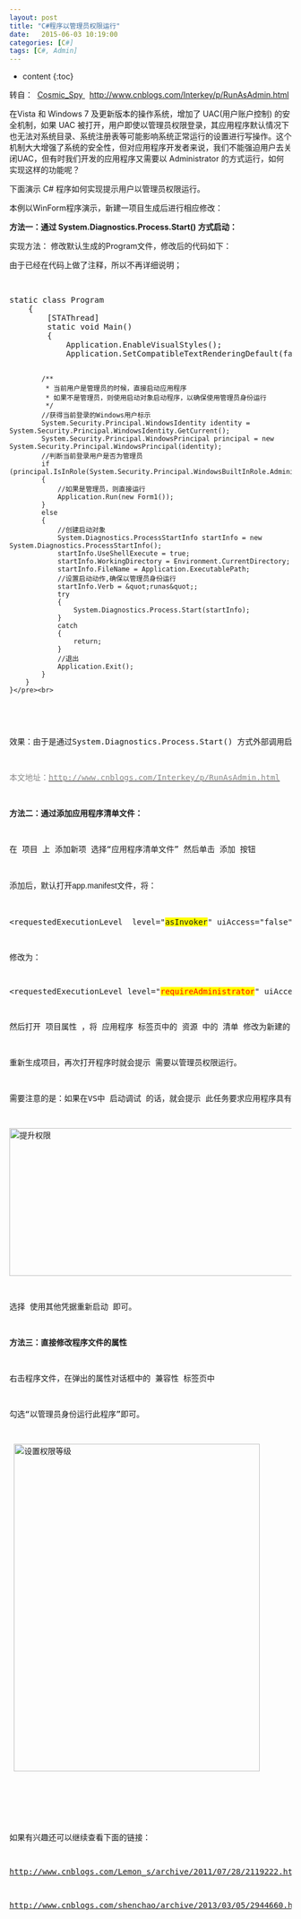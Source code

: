 ```yaml
---
layout: post
title: "C#程序以管理员权限运行"
date:   2015-06-03 10:19:00 
categories: [C#]
tags: [C#, Admin]
---
```


* content
{:toc}

转自： &nbsp;<a target="_blank" href="http://www.cnblogs.com/Interkey/p/RunAsAdmin.html">Cosmic_Spy&nbsp;</a>&nbsp;&nbsp;<a target="_blank" href="http://www.cnblogs.com/Interkey/p/RunAsAdmin.html">http://www.cnblogs.com/Interkey/p/RunAsAdmin.html</a></p>   
<p>在Vista 和 Windows 7 及更新版本的操作系统，增加了 UAC(用户账户控制) 的安全机制，如果 UAC 被打开，用户即使以管理员权限登录，其应用程序默认情况下也无法对系统目录、系统注册表等可能影响系统正常运行的设置进行写操作。这个机制大大增强了系统的安全性，但对应用程序开发者来说，我们不能强迫用户去关闭UAC，但有时我们开发的应用程序又需要以 Administrator 的方式运行，如何实现这样的功能呢？</p>   

<p>下面演示 C# 程序如何实现提示用户以管理员权限运行。</p>   
<p>本例以WinForm程序演示，新建一项目生成后进行相应修改：</p>   
<p><strong>方法一：通过 System.Diagnostics.Process.Start() 方式启动：</strong></p>   
<p>实现方法： 修改默认生成的Program文件，修改后的代码如下：</p>   
<p>由于已经在代码上做了注释，所以不再详细说明；</p>   
<p><br>   
</p>   
<p><pre name="code" class="csharp">static class Program   
    {   
        [STAThread]   
        static void Main()   
        {            
            Application.EnableVisualStyles();   
            Application.SetCompatibleTextRenderingDefault(false);   

            /**   
             * 当前用户是管理员的时候，直接启动应用程序   
             * 如果不是管理员，则使用启动对象启动程序，以确保使用管理员身份运行   
             */   
            //获得当前登录的Windows用户标示   
            System.Security.Principal.WindowsIdentity identity = System.Security.Principal.WindowsIdentity.GetCurrent();   
            System.Security.Principal.WindowsPrincipal principal = new System.Security.Principal.WindowsPrincipal(identity);   
            //判断当前登录用户是否为管理员   
            if (principal.IsInRole(System.Security.Principal.WindowsBuiltInRole.Administrator))   
            {   
                //如果是管理员，则直接运行   
                Application.Run(new Form1());   
            }   
            else   
            {   
                //创建启动对象   
                System.Diagnostics.ProcessStartInfo startInfo = new System.Diagnostics.ProcessStartInfo();   
                startInfo.UseShellExecute = true;   
                startInfo.WorkingDirectory = Environment.CurrentDirectory;   
                startInfo.FileName = Application.ExecutablePath;   
                //设置启动动作,确保以管理员身份运行   
                startInfo.Verb = &quot;runas&quot;;   
                try   
                {   
                    System.Diagnostics.Process.Start(startInfo);   
                }   
                catch   
                {   
                    return;   
                }   
                //退出   
                Application.Exit();   
            }   
        }   
    }</pre><br>   
</p>   
<p>效果：由于是通过System.Diagnostics.Process.Start() 方式外部调用启动，所以直接通过VS运行时，是不会提示VS也需要管理员权限，只有程序本身需要管理员权限，与生成应用程序的程序不同。这点是和方法二实现的主要不同之处。</p>   
<p><span style="color:rgb(136,136,136)">本文地址：<a target="_blank" href="http://www.cnblogs.com/Interkey/p/RunAsAdmin.html"><span style="color:rgb(136,136,136)">http://www.cnblogs.com/Interkey/p/RunAsAdmin.html</span></a></span></p>   
<p><strong>方法二：通过添加应用程序清单文件：</strong></p>   
<p>在 项目 上 添加新项 选择“应用程序清单文件” 然后单击 添加 按钮</p>   
<p>添加后，默认打开<span style="font-family:Verdana,Arial,Helvetica,sans-serif; font-size:14px; line-height:25px; text-indent:28px">app.manifest文件，</span>将：</p>   
<p>&lt;requestedExecutionLevel&nbsp; level=&quot;<span style="background-color:yellow">asInvoker</span>&quot; uiAccess=&quot;false&quot; /&gt;</p>   
<p>修改为：</p>   
<p>&lt;requestedExecutionLevel level=&quot;<span style="color:red; background-color:yellow">requireAdministrator</span>&quot; uiAccess=&quot;false&quot; /&gt;</p>   
<p>然后打开 项目属性 ，将 应用程序 标签页中的 资源 中的 清单 修改为新建的 app.manifest。</p>   
<p>重新生成项目，再次打开程序时就会提示 需要以管理员权限运行。</p>   
<p>需要注意的是：如果在VS中 启动调试 的话，就会提示 此任务要求应用程序具有提升的权限。如下图：</p>   
<p><img width="525" height="264" title="提升权限" alt="提升权限" src="http://images.cnblogs.com/cnblogs_com/Interkey/497307/o_04.png"></p>   
<p>选择 使用其他凭据重新启动 即可。</p>   
<p><strong>方法三：直接修改程序文件的属性</strong></p>   
<p>右击程序文件，在弹出的属性对话框中的 兼容性 标签页中</p>   
<p>勾选“以管理员身份运行此程序”即可。</p>   
<p>&nbsp;<img width="439" height="585" title="设置权限等级" alt="设置权限等级" src="http://images.cnblogs.com/cnblogs_com/Interkey/497307/o_05.png"></p>   
<p>&nbsp;</p>   
<p>如果有兴趣还可以继续查看下面的链接：</p>   
<p><a target="_blank" href="http://www.cnblogs.com/Lemon_s/archive/2011/07/28/2119222.html">http://www.cnblogs.com/Lemon_s/archive/2011/07/28/2119222.html</a></p>   
<p><a target="_blank" href="http://www.cnblogs.com/shenchao/archive/2013/03/05/2944660.html">http://www.cnblogs.com/shenchao/archive/2013/03/05/2944660.html</a></p>   
<br>   
</div>   

